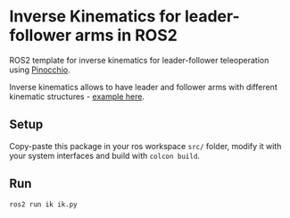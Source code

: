 # Inverse Kinematics for leader-follower arms in ROS2
ROS2 template for inverse kinematics for leader-follower teleoperation using [Pinocchio](https://gepettoweb.laas.fr/doc/stack-of-tasks/pinocchio/master/doxygen-html/).

Inverse kinematics allows to have leader and follower arms with different kinematic structures - [example here](https://x.com/arbwes/status/1799498155219734620).

## Setup
Copy-paste this package in your ros workspace `src/` folder, modify it with your system interfaces 
and build with `colcon build`.

## Run
```
ros2 run ik ik.py
```
